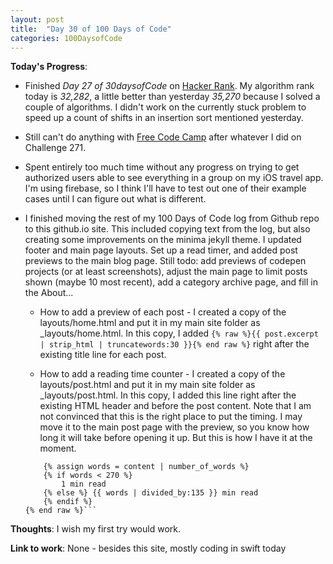 ```yaml
---
layout: post
title:  "Day 30 of 100 Days of Code"
categories: 100DaysofCode
---
```


**Today's Progress**:
+ Finished *Day 27 of 30daysofCode* on [Hacker Rank](http://www.hackerrank.com). My algorithm rank today is *32,282*, a little better than yesterday *35,270* because I solved a couple of algorithms. I didn't work on the currently stuck problem to speed up a count of shifts in an insertion sort mentioned yesterday.
+ Still can't do anything with [Free Code Camp](https://www.freecodecamp.com) after whatever I did on Challenge 271. 
+ Spent entirely too much time without any progress on trying to get authorized users able to see everything in a group on my iOS travel app. I'm using firebase, so I think I'll have to test out one of their example cases until I can figure out what is different.
+ I finished moving the rest of my 100 Days of Code log from Github repo to this github.io site. This included copying text from the log, but also creating some improvements on the minima jekyll theme. I updated footer and main page layouts. Set up a read timer, and added post previews to the main blog page. Still todo: add previews of codepen projects (or at least screenshots), adjust the main page to limit posts shown (maybe 10 most recent), add a category archive page, and fill in the About...

    + How to add a preview of each post - I created a copy of the layouts/home.html and put it in my main site folder as _layouts/home.html. In this copy, I added ```{% raw %}{{ post.excerpt | strip_html | truncatewords:30 }}{% end raw %}``` right after the existing title line for each post.

    + How to add a reading time counter - I created a copy of the layouts/post.html and put it in my main site folder as _layouts/post.html. In this copy, I added this line right after the existing HTML header and before the post content. Note that I am not convinced that this is the right place to put the timing. I may move it to the main post page with the preview, so you know how long it will take before opening it up. But this is how I have it at the moment.
    
    ```{% raw %}
        {% assign words = content | number_of_words %}
        {% if words < 270 %}
            1 min read
        {% else %} {{ words | divided_by:135 }} min read
        {% endif %}
    {% end raw %}```

**Thoughts**: I wish my first try would work. 

**Link to work**: None - besides this site, mostly coding in swift today
